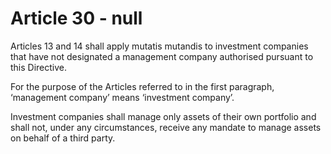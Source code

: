 # Article 30 - null


Articles 13 and 14 shall apply mutatis mutandis to investment companies that have not designated a management company authorised pursuant to this Directive.

For the purpose of the Articles referred to in the first paragraph, ‘management company’ means ‘investment company’.

Investment companies shall manage only assets of their own portfolio and shall not, under any circumstances, receive any mandate to manage assets on behalf of a third party.
